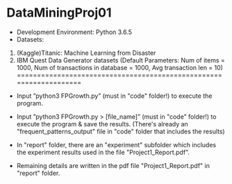 # DataMiningProj01
* Development Environment: Python 3.6.5
* Datasets:
1.  (Kaggle)Titanic: Machine Learning from Disaster
2.  IBM Quest Data Generator datasets
(Default Parameters: Num of items = 1000, Num of transactions in database = 1000, Avg transaction len = 10)
===================================================================
* Input ”python3 FPGrowth.py” (must in "code" folder!) to execute the program.
* Input ”python3 FPGrowth.py > [file_name]” (must in "code" folder!) to execute the program & save the results.
(There's already an "frequent_patterns_output" file in "code" folder that includes the results)

* In "report" folder, there are an "experiment" subfolder which includes the experiment results used in the file "Project1_Report.pdf".

* Remaining details are written in the pdf file "Project1_Report.pdf" in "report" folder.
